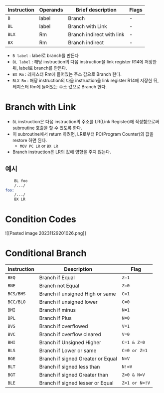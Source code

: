 | Instruction | Operands | Brief description         | Flags |
| ----------- | -------- | ------------------------- | ----- |
| `B`         | label    | Branch                    | -     |
| `BL`        | label    | Branch with Link          | -     |
| `BLX`       | Rm       | Branch indirect with link | -     |
| `BX`        | Rm       | Branch indirect           | -      |
- `B label` : label로 branch를 만든다
- `BL label` : 해당 instruction의 다음 instruction을 link register R14에 저장한 뒤, label로 branch를 만든다.
- `BX Rm` : 레지스터 Rm에 들어있는 주소 값으로 Branch 한다.
- `BLX Rm` : 해당 instruction의 다음 instruction을 link register R14에 저장한 뒤, 레지스터 Rm에 들어있는 주소 값으로 Branch 한다.

# Branch with Link
- `BL` instruction은 다음 instruction의 주소를 LR(Link Register)에 작성함으로써subroutine 호출을 할 수 있도록 한다.
- 이 subroutine에서 return 하려면, LR로부터 PC(Program Counter)의 값을 restore 하면 된다.
	- `MOV PC LR` or `BX LR`
- Branch instruction은 LR의 값에 영향을 주지 않는다.
## 예시
```asm
	BL foo
	/.../
foo:
	/.../
	BX LR
```
# Condition Codes
![[Pasted image 20231129201026.png]]

# Conditional Branch

| Instruction | Description                       | Flag        |
| ----------- | --------------------------------- | ----------- |
| `BEQ`       | Branch if Equal                   | `Z=1`       |
| `BNE`       | Branch not Equal                  | `Z=0`       |
| `BCS/BHS`   | Branch if unsigned High or same   | `C=1`       |
| `BCC/BLO`   | Branch if unsigned lower          | `C=0`       |
| `BMI`       | Branch if minus                   | `N=1`       |
| `BPL`       | Branch if Plus                    | `N=0`       |
| `BVS`       | Branch if overflowed              | `V=1`       |
| `BVC`       | Branch if overflow cleared        | `V=0`       |
| `BHI`       | Branch if Unsigned Higher         | `C=1 & Z=0` |
| `BLS`       | Branch if Lower or same           | `C=0 or Z=1` |
| `BGE`       | Branch if signed Greater or Equal | `N=V`       |
| `BLT`       | Branch if signed less than        | `N!=V`      |
| `BGT`       | Branch if signed Greater than     | `Z=0 & N=V` |
| `BLE`       | Branch if signed lesser or Equal  | `Z=1 or N=!V`            |
